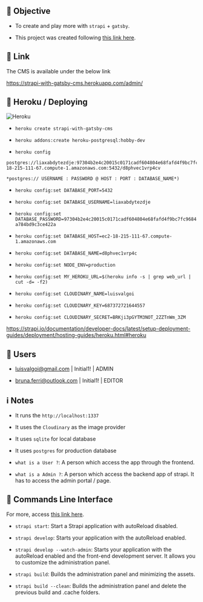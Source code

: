 ## 🎯 Objective

- To create and play more with `strapi` + `gatsby`.

- This project was created following [this link here](https://www.gatsbyjs.com/blog/2018-1-18-strapi-and-gatsby/#1-introduction).

## 🔗 Link 

The CMS is available under the below link

https://strapi-with-gatsby-cms.herokuapp.com/admin/

## 🚀 Heroku / Deploying

![Heroku](https://heroku-badge.herokuapp.com/?app=strapi-with-gatsby-cms)

- `heroku create strapi-with-gatsby-cms`

- `heroku addons:create heroku-postgresql:hobby-dev`

- `heroku config`

```shell
postgres://liaxabdytezdje:97304b2e4c20015c0171cadf604804e68fafd4f9bc7fc9684a784bd9c3ce422a@ec2-18-215-111-67.compute-1.amazonaws.com:5432/d8phvec1vrp4cv

*postgres:// USERNAME : PASSWORD @ HOST : PORT : DATABASE_NAME*)
```

- `heroku config:set DATABASE_PORT=5432`

- `heroku config:set DATABASE_USERNAME=liaxabdytezdje`

- `heroku config:set DATABASE_PASSWORD=97304b2e4c20015c0171cadf604804e68fafd4f9bc7fc9684a784bd9c3ce422a`

- `heroku config:set DATABASE_HOST=ec2-18-215-111-67.compute-1.amazonaws.com`

- `heroku config:set DATABASE_NAME=d8phvec1vrp4c`

- `heroku config:set NODE_ENV=production`

- `heroku config:set MY_HEROKU_URL=$(heroku info -s | grep web_url | cut -d= -f2)`

- `heroku config:set CLOUDINARY_NAME=luisvalgoi`

- `heroku config:set CLOUDINARY_KEY=687372721644557`

- `heroku config:set CLOUDINARY_SECRET=BRKji3pGYTM3NOT_2ZZTnWm_3ZM`

https://strapi.io/documentation/developer-docs/latest/setup-deployment-guides/deployment/hosting-guides/heroku.html#heroku

## 👤 Users

- luisvalgoi@gmail.com | Initial1! | ADMIN

- bruna.ferri@outlook.com | Initial1! | EDITOR

## ℹ️  Notes

- It runs the `http://localhost:1337`

- It uses the `Cloudinary` as the image provider

- It uses `sqlite` for local database

- It uses `postgres` for production database

- `what is a User ?`: A person which access the app through the frontend.

- `what is a Admin ?`: A person which access the backend app of strapi. It has to access the admin portal / page.

## 🚀 Commands Line Interface

For more, access [this link here](https://strapi.io/documentation/developer-docs/latest/developer-resources/cli/CLI.html#command-line-interface-cli).

- `strapi start`: Start a Strapi application with autoReload disabled.

- `strapi develop`: Starts your application with the autoReload enabled.

- `strapi develop --watch-admin`: Starts your application with the autoReload enabled and the front-end development server. It allows you to customize the administration panel.

- `strapi build`: Builds the administration panel and minimizing the assets.

- `strapi build --clean`: Builds the administration panel and delete the previous build and .cache folders.
